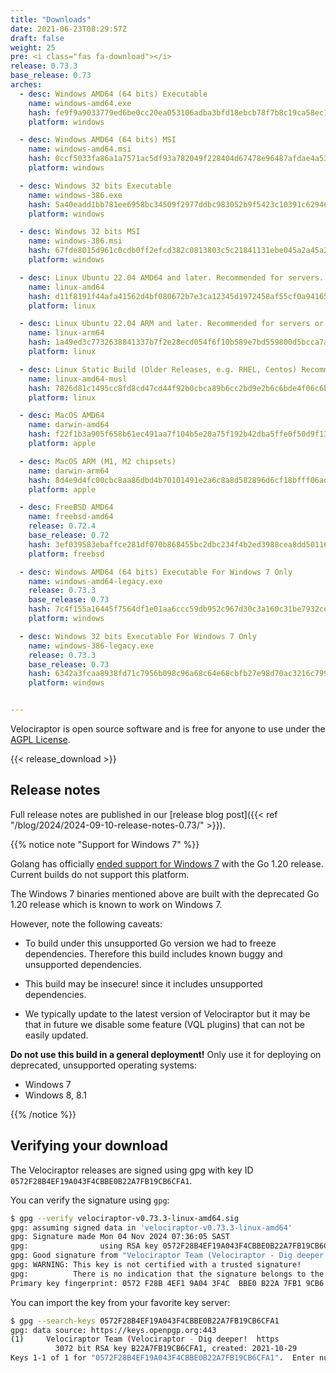 ```yaml
---
title: "Downloads"
date: 2021-06-23T08:29:57Z
draft: false
weight: 25
pre: <i class="fas fa-download"></i>
release: 0.73.3
base_release: 0.73
arches:
  - desc: Windows AMD64 (64 bits) Executable
    name: windows-amd64.exe
    hash: fe9f9a9033779ed6be0cc20ea053106adba3bfd18ebcb78f7b8c19ca58ec105e
    platform: windows

  - desc: Windows AMD64 (64 bits) MSI
    name: windows-amd64.msi
    hash: 0ccf5033fa86a1a7571ac5df93a782049f228404d67478e96487afdae4a535ba
    platform: windows

  - desc: Windows 32 bits Executable
    name: windows-386.exe
    hash: 5a40eadd1bb781ee6958bc34509f2977ddbc983052b9f5423c10391c62946215
    platform: windows

  - desc: Windows 32 bits MSI
    name: windows-386.msi
    hash: 67fde8015d961c0cdb0ff2efcd382c0813803c5c21841131ebe045a2a45a23ac
    platform: windows

  - desc: Linux Ubuntu 22.04 AMD64 and later. Recommended for servers.
    name: linux-amd64
    hash: d11f8191f44afa41562d4bf080672b7e3ca12345d1972458af55cf0a941658fe
    platform: linux

  - desc: Linux Ubuntu 22.04 ARM and later. Recommended for servers or containers.
    name: linux-arm64
    hash: 1a49ed3c7732638841337b7f2e28ecd054f6f10b589e7bd559800d5bcca7a78d
    platform: linux

  - desc: Linux Static Build (Older Releases, e.g. RHEL, Centos) Recommended for clients.
    name: linux-amd64-musl
    hash: 7826d81c1495cc8fd8cd47cd44f92b0cbca89b6cc2bd9e2b6c6bde4f06c6b4dc
    platform: linux

  - desc: MacOS AMD64
    name: darwin-amd64
    hash: f22f1b3a905f658b61ec491aa7f104b5e20a75f192b42dba5ffe0f50d9f1353b
    platform: apple

  - desc: MacOS ARM (M1, M2 chipsets)
    name: darwin-arm64
    hash: 8d4e9d4fc00cbc8aa86dbd4b70101491e2a6c8a8d582896d6cf18bfff06ad56b
    platform: apple

  - desc: FreeBSD AMD64
    name: freebsd-amd64
    release: 0.72.4
    base_release: 0.72
    hash: 3ef039583ebaffce281df070b868455bc2dbc234f4b2ed3988cea8dd50116003
    platform: freebsd

  - desc: Windows AMD64 (64 bits) Executable For Windows 7 Only
    name: windows-amd64-legacy.exe
    release: 0.73.3
    base_release: 0.73
    hash: 7c4f155a16445f7564df1e01aa6ccc59db952c967d30c3a160c31be7932cd74f
    platform: windows

  - desc: Windows 32 bits Executable For Windows 7 Only
    name: windows-386-legacy.exe
    release: 0.73.3
    base_release: 0.73
    hash: 6342a3fcaa8938fd71c7956b098c96a68c64e68cbfb27e98d70ac3216c799dbe
    platform: windows


---
```


Velociraptor is open source software and is free for anyone to use
under the [AGPL
License](https://github.com/Velocidex/velociraptor?tab=License-1-ov-file#readme).

{{< release_download >}}

## Release notes

Full release notes are published in our
[release blog post]({{< ref "/blog/2024/2024-09-10-release-notes-0.73/" >}}).

{{% notice note "Support for Windows 7" %}}

Golang has officially [ended support for Windows
7](https://github.com/golang/go/issues/57003) with the Go 1.20
release. Current builds do not support this platform.

The Windows 7 binaries mentioned above are built with the deprecated
Go 1.20 release which is known to work on Windows 7.

However, note the following caveats:

* To build under this unsupported Go version we had to freeze
  dependencies. Therefore this build includes known buggy and
  unsupported dependencies.

* This build may be insecure! since it includes unsupported
  dependencies.

* We typically update to the latest version of Velociraptor but it may
  be that in future we disable some feature (VQL plugins) that can not
  be easily updated.


**Do not use this build in a general deployment!** Only use it for
deploying on deprecated, unsupported operating systems:

* Windows 7
* Windows 8, 8.1

{{% /notice %}}


## Verifying your download

The Velociraptor releases are signed using gpg with key ID
`0572F28B4EF19A043F4CBBE0B22A7FB19CB6CFA1`.

You can verify the signature using `gpg`:

```sh
$ gpg --verify velociraptor-v0.73.3-linux-amd64.sig
gpg: assuming signed data in 'velociraptor-v0.73.3-linux-amd64'
gpg: Signature made Mon 04 Nov 2024 07:36:05 SAST
gpg:                using RSA key 0572F28B4EF19A043F4CBBE0B22A7FB19CB6CFA1
gpg: Good signature from "Velociraptor Team (Velociraptor - Dig deeper!  https://docs.velociraptor.app/) <support@velocidex.com>" [unknown]
gpg: WARNING: This key is not certified with a trusted signature!
gpg:          There is no indication that the signature belongs to the owner.
Primary key fingerprint: 0572 F28B 4EF1 9A04 3F4C  BBE0 B22A 7FB1 9CB6 CFA1

```

You can import the key from your favorite key server:

```sh
$ gpg --search-keys 0572F28B4EF19A043F4CBBE0B22A7FB19CB6CFA1
gpg: data source: https://keys.openpgp.org:443
(1)     Velociraptor Team (Velociraptor - Dig deeper!  https
          3072 bit RSA key B22A7FB19CB6CFA1, created: 2021-10-29
Keys 1-1 of 1 for "0572F28B4EF19A043F4CBBE0B22A7FB19CB6CFA1".  Enter number(s), N)ext, or Q)uit >
```